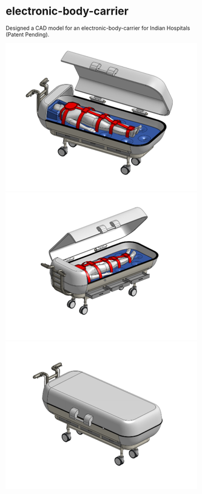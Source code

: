 # electronic-body-carrier
Designed a CAD model for an electronic-body-carrier for Indian Hospitals (Patent Pending).


![Image Description](main.png)
![Image Description](openedback.png)
![Image Description](closed.png)

